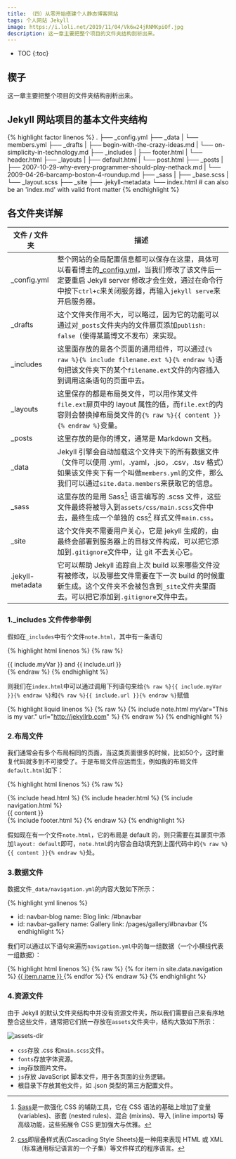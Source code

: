 ```yaml
---
title: （四）从零开始搭建个人静态博客网站
tags: 个人网站 Jekyll
image: https://i.loli.net/2019/11/04/Vk6w24jRNMKpiOf.jpg
description: 这一章主要把整个项目的文件夹结构剖析出来。
---
```


* TOC
{:toc}

## 楔子

这一章主要把整个项目的文件夹结构剖析出来。

## Jekyll 网站项目的基本文件夹结构

{% highlight factor linenos %}
.
├── _config.yml
├── _data
|   └── members.yml
├── _drafts
|   ├── begin-with-the-crazy-ideas.md
|   └── on-simplicity-in-technology.md
├── _includes
|   ├── footer.html
|   └── header.html
├── _layouts
|   ├── default.html
|   └── post.html
├── _posts
|   ├── 2007-10-29-why-every-programmer-should-play-nethack.md
|   └── 2009-04-26-barcamp-boston-4-roundup.md
├── _sass
|   ├── _base.scss
|   └── _layout.scss
├── _site
├── .jekyll-metadata
└── index.html # can also be an 'index.md' with valid front matter
{% endhighlight %}

## 各文件夹详解

| 文件 / 文件夹 | 描述 |
| ----- | ---- |
| _config.yml | 整个网站的全局配置信息都可以保存在这里，具体可以看看博主的[_config.yml][4]，当我们修改了该文件后一定要重启 Jekyll server 修改才会生效，通过在命令行中按下`ctrl+c`来关闭服务器，再输入`jekyll serve`来开启服务器。|
| _drafts | 这个文件夹作用不大，可以略过，因为它的功能可以通过对`_posts`文件夹内的文件扉页添加`publish: false`（使得某篇博文不发布）来实现。|
| _includes | 这里面存放的是各个页面的通用组件，可以通过`{% raw %}{% include filename.ext %}{% endraw %}`语句把该文件夹下的某个`filename.ext`文件的内容插入到调用这条语句的页面中去。 |
| _layouts | 这里保存的都是布局类文件，可以用作某文件`file.ext`扉页中的 layout 属性的值，而`file.ext`的内容则会替换掉布局类文件的`{% raw %}{{ content }}{% endraw %}`变量。 |
| _posts | 这里存放的是你的博文，通常是 Markdown 文档。 |
| _data | Jekyll 引擎会自动加载这个文件夹下的所有数据文件（文件可以使用 .yml，.yaml，.jso，.csv，.tsv 格式）如果该文件夹下有一个叫做`members.yml`的文件，那么我们可以通过`site.data.members`来获取它的信息。 |
| _sass | 这里存放的是用 Sass[^Sass] 语言编写的 .scss 文件，这些文件最终将被导入到`assets/css/main.scss`文件中去，最终生成一个单独的 css[^css] 样式文件`main.css`。 |
| _site | 这个文件夹不需要用户关心，它是 jekyll 生成的，由最终会部署到服务器上的目标文件构成，可以把它添加到`.gitignore`文件中，让 git 不去关心它。 |
| .jekyll-metadata | 它可以帮助 Jekyll 追踪自上次 build 以来哪些文件没有被修改，以及哪些文件需要在下一次 build 的时候重新生成。这个文件夹不会被包含到`_site`文件夹里面去。可以把它添加到`.gitignore`文件中去。 |

### 1._includes 文件传参举例

假如在`_includes`中有个文件`note.html`，其中有一条语句

{% highlight html linenos %}
{% raw %}
<div> {{ include.myVar }} and {{ include.url }} </div>
{% endraw %}
{% endhighlight %}

则我们在`index.html`中可以通过调用下列语句来给`{% raw %}{{ include.myVar }}{% endraw %}`和`{% raw %}{{ include.url }}{% endraw %}`赋值

{% highlight liquid linenos %}
{% raw %}
{% include note.html myVar="This is my var." url="http://jekyllrb.com" %}
{% endraw %}
{% endhighlight %}

### 2.布局文件

我们通常会有多个布局相同的页面，当这类页面很多的时候，比如50个，这时重复代码就多到不可接受了。于是布局文件应运而生，例如我的布局文件`default.html`如下：

{% highlight html linenos %}
{% raw %}
<!doctype html>
<html lang="zh-CN">
    {% include head.html  %}
    <body>
        {% include header.html %}
        {% include navigation.html %}
        <section id="bcontent" class="container-fluid">
            {{ content }}
        </section>
        {% include footer.html %}
        <script src="{{ '/assets/js/autoload.js' | prepend: site.baseurl }}"></script>
    </body>
</html>
{% endraw %}
{% endhighlight %}

假如现在有一个文件`note.html`，它的布局是 default 的，则只需要在其扉页中添加`layout: default`即可，`note.html`的内容会自动填充到上面代码中的`{% raw %}{{ content }}{% endraw %}`处。

### 3.数据文件

数据文件`_data/navigation.yml`的内容大致如下所示：

{% highlight yml linenos %}
- id: navbar-blog
  name: Blog
  link: /#bnavbar
- id: navbar-gallery
  name: Gallery
  link: /pages/gallery/#bnavbar
{% endhighlight %}

我们可以通过以下语句来遍历`navigation.yml`中的每一组数据（一个小横线代表一组数据）：

{% highlight html linenos %}
{% raw %}
{% for item in site.data.navigation %}
<a href="{{ item.link }}"> {{ item.name }} </a>
{% endfor %}
{% endraw %}
{% endhighlight %}

### 4.资源文件

由于 Jekyll 的默认文件夹结构中并没有资源文件夹，所以我们需要自己来有序地整合这些文件，通常把它们统一存放在`assets`文件夹中，结构大致如下所示：

![assets-dir](https://i.loli.net/2019/11/04/W5wRLSkjHE3v2gn.png)

* `css`存放 .css 和`main.scss`文件。
* `fonts`存放字体资源。
* `img`存放图片文件。
* `js`存放 JavaScript 脚本文件，用于各页面的业务逻辑。
* 根目录下存放其他文件，如 .json 类型的第三方配置文件。

[^Sass]: [Sass][2]是一款强化 CSS 的辅助工具，它在 CSS 语法的基础上增加了变量 (variables)、嵌套 (nested rules)、混合 (mixins)、导入 (inline imports) 等高级功能，这些拓展令 CSS 更加强大与优雅。
[^css]: [css][3]即层叠样式表(Cascading Style Sheets)是一种用来表现 HTML 或 XML（标准通用标记语言的一个子集）等文件样式的程序语言。

[1]: https://www.ruby-lang.org/en/
[2]: https://www.sass.hk/
[3]: https://www.w3school.com.cn/css/index.asp
[4]: https://github.com/burnian/burnian.github.io.source/blob/master/_config.yml
